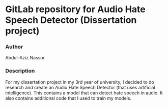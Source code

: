 # GitLab repository for Audio Hate Speech Detector (Dissertation project)

### Author
Abdul-Aziz Nassor

### Description
For my dissertation project in my 3rd year of university, I decided to do research and create an Audio Hate Speech Detector (that uses artificial intelligence). This contains a model that can detect hate speech in audio. It also contains additional code that I used to train my models. 

